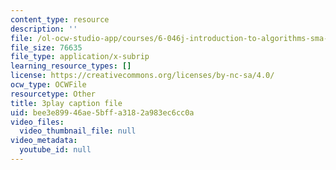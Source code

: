 ```yaml
---
content_type: resource
description: ''
file: /ol-ocw-studio-app/courses/6-046j-introduction-to-algorithms-sma-5503-fall-2005/bee3e89946ae5bffa3182a983ec6cc0a_-EQTVuAhSFY.vtt
file_size: 76635
file_type: application/x-subrip
learning_resource_types: []
license: https://creativecommons.org/licenses/by-nc-sa/4.0/
ocw_type: OCWFile
resourcetype: Other
title: 3play caption file
uid: bee3e899-46ae-5bff-a318-2a983ec6cc0a
video_files:
  video_thumbnail_file: null
video_metadata:
  youtube_id: null
---
```

